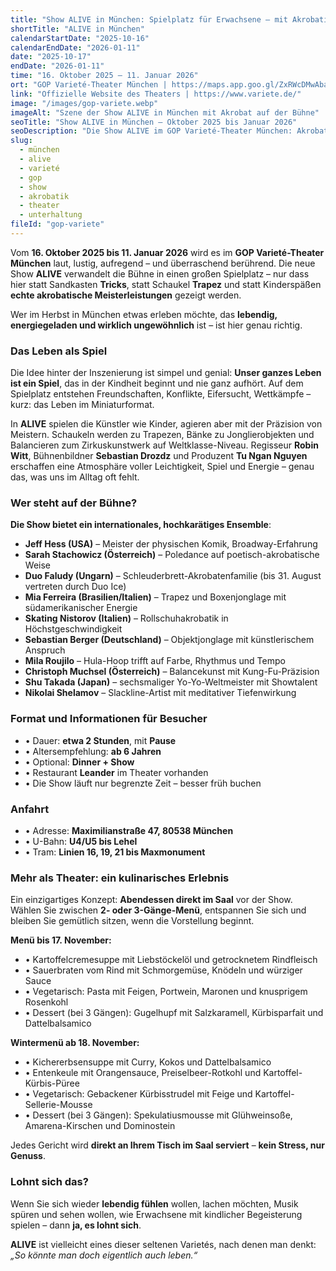 ```yaml
---
title: "Show ALIVE in München: Spielplatz für Erwachsene — mit Akrobatik, Humor und Weltklasse-Artisten"
shortTitle: "ALIVE in München"
calendarStartDate: "2025-10-16"
calendarEndDate: "2026-01-11"
date: "2025-10-17"
endDate: "2026-01-11"
time: "16. Oktober 2025 – 11. Januar 2026"
ort: "GOP Varieté-Theater München | https://maps.app.goo.gl/ZxRWcDMwAbaqQPsm8"
link: "Offizielle Website des Theaters | https://www.variete.de/"
image: "/images/gop-variete.webp"
imageAlt: "Szene der Show ALIVE in München mit Akrobat auf der Bühne"
seoTitle: "Show ALIVE in München — Oktober 2025 bis Januar 2026"
seoDescription: "Die Show ALIVE im GOP Varieté-Theater München: Akrobatik, Musik und Humor auf Weltklasseniveau. Termine, Künstler, Menü Leander und Tickets."
slug:
  - münchen
  - alive
  - varieté
  - gop
  - show
  - akrobatik
  - theater
  - unterhaltung
fileId: "gop-variete"
---
```


Vom **16. Oktober 2025 bis 11. Januar 2026** wird es im **GOP Varieté-Theater München** laut, lustig, aufregend – und überraschend berührend. Die neue Show **ALIVE** verwandelt die Bühne in einen großen Spielplatz – nur dass hier statt Sandkasten **Tricks**, statt Schaukel **Trapez** und statt Kinderspäßen **echte akrobatische Meisterleistungen** gezeigt werden.

Wer im Herbst in München etwas erleben möchte, das **lebendig, energiegeladen und wirklich ungewöhnlich** ist – ist hier genau richtig.

### Das Leben als Spiel

Die Idee hinter der Inszenierung ist simpel und genial: **Unser ganzes Leben ist ein Spiel**, das in der Kindheit beginnt und nie ganz aufhört. Auf dem Spielplatz entstehen Freundschaften, Konflikte, Eifersucht, Wettkämpfe – kurz: das Leben im Miniaturformat.

In **ALIVE** spielen die Künstler wie Kinder, agieren aber mit der Präzision von Meistern. Schaukeln werden zu Trapezen, Bänke zu Jonglierobjekten und Balancieren zum Zirkuskunstwerk auf Weltklasse-Niveau. Regisseur **Robin Witt**, Bühnenbildner **Sebastian Drozdz** und Produzent **Tu Ngan Nguyen** erschaffen eine Atmosphäre voller Leichtigkeit, Spiel und Energie – genau das, was uns im Alltag oft fehlt.

### Wer steht auf der Bühne?

**Die Show bietet ein internationales, hochkarätiges Ensemble**:
- **Jeff Hess (USA)** – Meister der physischen Komik, Broadway-Erfahrung  
- **Sarah Stachowicz (Österreich)** – Poledance auf poetisch-akrobatische Weise  
- **Duo Faludy (Ungarn)** – Schleuderbrett-Akrobatenfamilie (bis 31. August vertreten durch Duo Ice)  
- **Mia Ferreira (Brasilien/Italien)** – Trapez und Boxenjonglage mit südamerikanischer Energie  
- **Skating Nistorov (Italien)** – Rollschuhakrobatik in Höchstgeschwindigkeit  
- **Sebastian Berger (Deutschland)** – Objektjonglage mit künstlerischem Anspruch  
- **Mila Roujilo** – Hula-Hoop trifft auf Farbe, Rhythmus und Tempo  
- **Christoph Muchsel (Österreich)** – Balancekunst mit Kung-Fu-Präzision  
- **Shu Takada (Japan)** – sechsmaliger Yo-Yo-Weltmeister mit Showtalent  
- **Nikolai Shelamov** – Slackline-Artist mit meditativer Tiefenwirkung

### Format und Informationen für Besucher

- • Dauer: **etwa 2 Stunden**, mit **Pause**  
- • Altersempfehlung: **ab 6 Jahren**  
- • Optional: **Dinner + Show**  
- • Restaurant **Leander** im Theater vorhanden  
- • Die Show läuft nur begrenzte Zeit – besser früh buchen

### Anfahrt

- • Adresse: **Maximilianstraße 47, 80538 München**  
- • U-Bahn: **U4/U5 bis Lehel**  
- • Tram: **Linien 16, 19, 21 bis Maxmonument**

### Mehr als Theater: ein kulinarisches Erlebnis

Ein einzigartiges Konzept: **Abendessen direkt im Saal** vor der Show.  
Wählen Sie zwischen **2- oder 3-Gänge-Menü**, entspannen Sie sich und bleiben Sie gemütlich sitzen, wenn die Vorstellung beginnt.

**Menü bis 17. November:**

- • Kartoffelcremesuppe mit Liebstöckelöl und getrocknetem Rindfleisch  
- • Sauerbraten vom Rind mit Schmorgemüse, Knödeln und würziger Sauce  
- • Vegetarisch: Pasta mit Feigen, Portwein, Maronen und knusprigem Rosenkohl  
- • Dessert (bei 3 Gängen): Gugelhupf mit Salzkaramell, Kürbisparfait und Dattelbalsamico

**Wintermenü ab 18. November:**

- • Kichererbsensuppe mit Curry, Kokos und Dattelbalsamico  
- • Entenkeule mit Orangensauce, Preiselbeer-Rotkohl und Kartoffel-Kürbis-Püree  
- • Vegetarisch: Gebackener Kürbisstrudel mit Feige und Kartoffel-Sellerie-Mousse  
- • Dessert (bei 3 Gängen): Spekulatiusmousse mit Glühweinsoße, Amarena-Kirschen und Dominostein

Jedes Gericht wird **direkt an Ihrem Tisch im Saal serviert** – **kein Stress, nur Genuss**.

### Lohnt sich das?

Wenn Sie sich wieder **lebendig fühlen** wollen, lachen möchten, Musik spüren und sehen wollen, wie Erwachsene mit kindlicher Begeisterung spielen – dann **ja, es lohnt sich**.

**ALIVE** ist vielleicht eines dieser seltenen Varietés, nach denen man denkt:  
_„So könnte man doch eigentlich auch leben.“_
